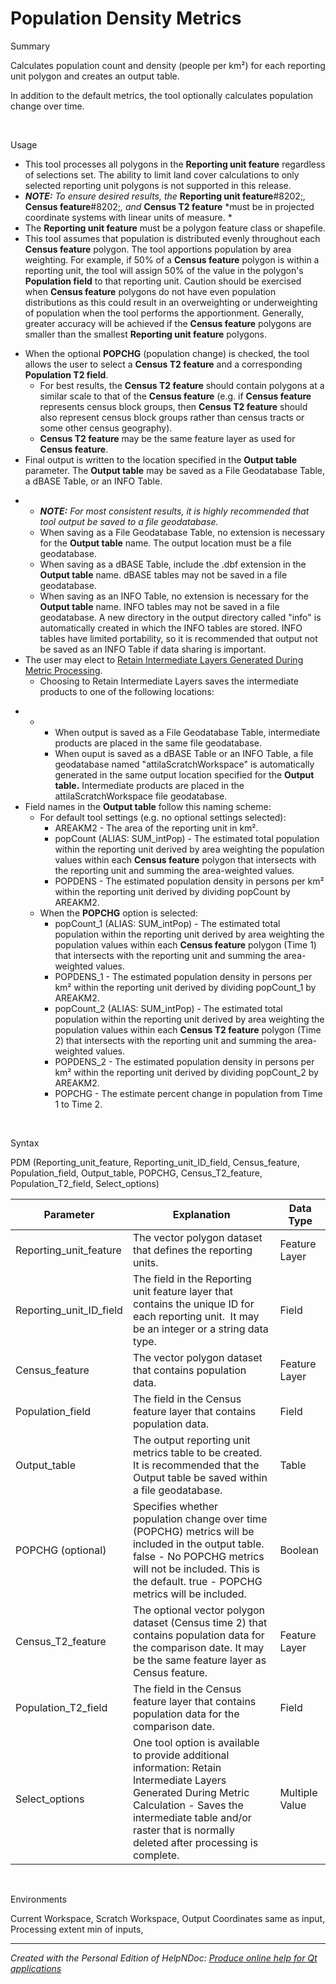 # Population Density Metrics

Summary&nbsp;

Calculates population count and density (people per km²) for each reporting unit polygon and creates an output table.&nbsp;

In addition to the default metrics, the tool optionally calculates population change over time.

&nbsp;

Usage

* This tool processes all polygons in the **Reporting unit feature** regardless of selections set. The ability to limit land cover calculations to only selected reporting unit polygons is not supported in this release.
* ***NOTE:** To ensure desired results, the* **Reporting unit feature**#8202;*,* **Census feature**#8202;*, and* **Census T2 feature** *must be in projected coordinate systems with linear units of measure. *
* The **Reporting unit feature** must be a polygon feature class or shapefile.
* This tool assumes that population is distributed evenly throughout each **Census feature** polygon. The tool apportions population by area weighting. For example, if 50% of a **Census feature** polygon is within a reporting unit, the tool will assign 50% of the value in the polygon's **Population field** to that reporting unit. Caution should be exercised when **Census feature** polygons do not have even population distributions as this could result in an overweighting or underweighting of population when the tool performs the apportionment. Generally, greater accuracy will be achieved if the **Census feature** polygons are smaller than the smallest **Reporting unit feature** polygons.
- When the optional **POPCHG** (population change) is checked, the tool allows the user to select a **Census T2 feature** and a corresponding **Population T2 field**.&nbsp;
  - For best results, the **Census T2 feature** should contain polygons at a similar scale to that of the **Census feature** (e.g. if **Census feature** represents census block groups, then **Census T2 feature** should also represent census block groups rather than census tracts or some other census geography).
  - **Census T2 feature** may be the same feature layer as used for **Census feature**.
- Final output is written to the location specified in the **Output table** parameter. The **Output table** may be saved as a File Geodatabase Table, a dBASE Table, or an INFO Table.
* &nbsp;
  * ***NOTE:** For most consistent results, it is highly recommended that tool output be saved to a file geodatabase.*
  * When saving as a File Geodatabase Table, no extension is necessary for the **Output table** name. The output location must be a file geodatabase.
  * When saving as a dBASE Table, include the .dbf extension in the **Output table** name. dBASE tables may not be saved in a file geodatabase.
  * When saving as an INFO Table, no extension is necessary for the **Output table** name. INFO tables may not be saved in a file geodatabase. A new directory in the output directory called "info" is automatically created in which the INFO tables are stored. INFO tables have limited portability, so it is recommended that output not be saved as an INFO Table if data sharing is important.
* The user may elect to [Retain Intermediate Layers Generated During Metric Processing](<PopulationDensityMetrics1.md>).
  * Choosing to Retain Intermediate Layers saves the intermediate products to one of the following locations:
- &nbsp;
  - &nbsp;
    - When output is saved as a File Geodatabase Table, intermediate products are placed in the same file geodatabase.
    - When ouput is saved as a dBASE Table or an INFO Table, a file geodatabase named "attilaScratchWorkspace" is automatically generated in the same output location specified for the **Output table.** Intermediate products are placed in the attilaScratchWorkspace file geodatabase.
- Field names in the **Output table** follow this naming scheme:
  - For default tool settings (e.g. no optional settings selected):
    - AREAKM2 - The area of the reporting unit in km².
    - popCount (ALIAS: SUM\_intPop) - The estimated total population within the reporting unit derived by area weighting the population values within each **Census feature** polygon that intersects with the reporting unit and summing the area-weighted values.
    - POPDENS - The estimated population density in persons per km² within the reporting unit derived by dividing popCount by AREAKM2.
  - When the **POPCHG** option is selected:
    - popCount\_1 (ALIAS: SUM\_intPop) - The estimated total population within the reporting unit derived by area weighting the population values within each **Census feature** polygon (Time 1) that intersects with the reporting unit and summing the area-weighted values.
    - POPDENS\_1 - The estimated population density in persons per km² within the reporting unit derived by dividing popCount\_1 by AREAKM2.
    - popCount\_2 (ALIAS: SUM\_intPop) - The estimated total population within the reporting unit derived by area weighting the population values within each **Census T2 feature** polygon (Time 2) that intersects with the reporting unit and summing the area-weighted values.
    - POPDENS\_2 - The estimated population density in persons per km² within the reporting unit derived by dividing popCount\_2 by AREAKM2.
    - POPCHG - The estimate percent change in population from Time 1 to Time 2.

&nbsp;

Syntax&nbsp;

PDM (Reporting\_unit\_feature, Reporting\_unit\_ID\_field, Census\_feature, Population\_field, Output\_table, POPCHG, Census\_T2\_feature, Population\_T2\_field, Select\_options)&nbsp;

| Parameter | Explanation | Data Type |
| --- | --- | --- |
| Reporting\_unit\_feature | The vector polygon dataset that defines the reporting units. | Feature Layer |
| Reporting\_unit\_ID\_field | The field in the Reporting unit feature layer that contains the unique ID for each reporting unit.&nbsp; It may be an integer or a string data type. | Field |
| Census\_feature | The vector polygon dataset that contains population data. | Feature Layer |
| Population\_field | The field in the Census feature layer that contains population data. | Field |
| Output\_table | The output reporting unit metrics table to be created. It is recommended that the Output table be saved within a file geodatabase. | Table |
| POPCHG (optional) | Specifies whether population change over time (POPCHG) metrics will be included in the output table. false - No POPCHG metrics will not be included. This is the default. true - POPCHG metrics will be included. | Boolean |
| Census\_T2\_feature | The optional vector polygon dataset (Census time 2) that contains population data for the comparison date. It may be the same feature layer as Census feature. | Feature Layer |
| Population\_T2\_field | The field in the Census feature layer that contains population data for the comparison date. | Field |
| Select\_options | One tool option is available to provide additional information: Retain Intermediate Layers Generated During Metric Calculation - Saves the intermediate table and/or raster that is normally deleted after processing is complete. | Multiple Value |


&nbsp;

Environments

Current Workspace, Scratch Workspace, Output Coordinates same as input, Processing extent min of inputs,
***
_Created with the Personal Edition of HelpNDoc: [Produce online help for Qt applications](<https://www.helpndoc.com/feature-tour/create-help-files-for-the-qt-help-framework>)_
